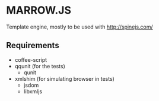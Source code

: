 # MARROW.JS

Template engine, mostly to be used with http://spinejs.com/

## Requirements
 * coffee-script
 * qqunit (for the tests)
   * qunit
 * xmlshim (for simulating browser in tests)
   * jsdom
   * libxmljs

